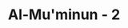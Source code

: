 ---
title: "Al-Mu'minun - 2"
no: 2
arabic_no: ٢
ayah:  الَّذِيْنَ هُمْ فِيْ صَلٰو تِهِمْ خَاشِعُوْنَ
translation: "(yaitu) orang yang khusyuk dalam salatnya,"
tafsir: "Khusyuk dalam salat. Dalam ayat ini Allah menjelaskan sifat yang kedua, yaitu seorang mukmin yang beruntung, jika salat benar-benar khusyuk dalam salatnya, pikirannya selalu mengingat Allah, dan memusatkan semua pikiran dan panca inderanya untuk bermunajat kepada-Nya. Dia menyadari dan merasakan bahwa orang yang salat itu benar-benar sedang berhadapan dengan Tuhannya, oleh karena itu seluruh anggota tubuh dan jiwanya dipenuhi kekhusyukan, kekhidmatan dan keikhlasan, diselingi dengan rasa takut dan diselubungi dengan penuh harapan kepada Tuhannya. Untuk dapat memenuhi syarat kekhusyukan dalam salat, harus memperhati-kan tiga perkara, yaitu:\n\na) Paham apa yang dibaca, supaya apa yang diucapkan lidahnya dapat dipahami dan dimengerti, sesuai dengan ayat:\n\nMaka tidakkah mereka menghayati Al-Qur'an ataukah hati mereka sudah terkunci? (Muhammad/47: 24)\n\nb) Ingat kepada Allah, sesuai dengan firman-Nya:\n\nDan laksanakanlah salat untuk mengingat Aku. (thaha/20: 14)\n\nc) Salat berarti munajat kepada Allah, pikiran dan perasaan orang yang salat harus selalu mengingat dan jangan lengah atau lalai. Para ulama berpendapat bahwa salat yang tidak khusyuk sama dengan tubuh tidak bernyawa. Akan tetapi ketiadaan khusyuk dalam salat tidak membatalkan salat, dan tidak wajib diulang kembali."
---